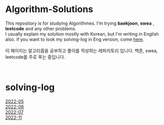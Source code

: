 # Algorithm-Solutions
This repository is for studying Algorithmes. I'm trying **baekjoon**, **swea** , **leetcode** and any other problems. <br>
I usually explain my solution mostly with Korean, but I'm writing in English also. if you want to look my solving-log in Eng version, come [here](./leetcode). <br><br>
이 페이지는 알고리즘을 공부하고 풀이를 작성하는 레파지토리 입니다. 백준, swea, leetcode를 주로 푸는 중입니다.<br>

<br>

# solving-log
[2022-05](./solving-log-2205.md)<br>
[2022-06](./solving-log-2206.md)<br>
[2022-07](./solving-log-2207.md)<br>
[2022-11](./solving-log-2211.md)<br>

